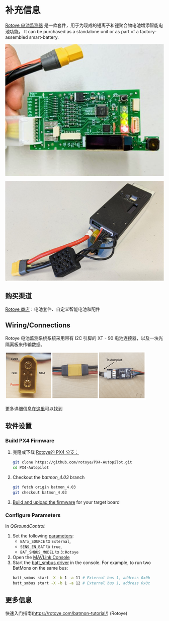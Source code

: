 # 补充信息

[Rotoye 电池监测器](https://rotoye.com/batmon/) 是一款套件，用于为现成的锂离子和锂聚合物电池增添智能电池功能。
It can be purchased as a standalone unit or as part of a factory-assembled smart-battery.

![Rotoye 电池监控板](../../assets/hardware/smart_batteries/rotoye_batmon/smart-battery-rotoye.jpg)

![组装的罗托耶智能电池](../../assets/hardware/smart_batteries/rotoye_batmon/smart-battery-rotoye-pack.jpg)

## 购买渠道

[Rotoye 商店](https://rotoye.com/batmon/)：电池套件、自定义智能电池和配件

## Wiring/Connections

Rotoye 电池监测系统系统采用带有 I2C 引脚的 XT - 90 电池连接器，以及一块光隔离板来传输数据。

![连接监控板](../../assets/hardware/smart_batteries/rotoye_batmon/smart-battery-rotoye-connection.png)

更多详细信息在[这里](https://github.com/rotoye/batmon_reader)可以找到

## 软件设置

### Build PX4 Firmware

1. 克隆或下载 [Rotoye的 PX4 分支：](https://github.com/rotoye/PX4-Autopilot/tree/batmon_4.03)
   ```sh
   git clone https://github.com/rotoye/PX4-Autopilot.git
   cd PX4-Autopilot
   ```
2. Checkout the _batmon_4.03_ branch
   ```sh
   git fetch origin batmon_4.03
   git checkout batmon_4.03
   ```
3. [Build and upload the firmware](../dev_setup/building_px4.md) for your target board

### Configure Parameters

In _QGroundControl_:

1. Set the following [parameters](../advanced_config/parameters.md):
   - `BATx_SOURCE` to `External`,
   - `SENS_EN_BAT` to `true`,
   - `BAT_SMBUS_MODEL` to `3:Rotoye`
2. Open the [MAVLink Console](https://docs.qgroundcontrol.com/master/en/qgc-user-guide/analyze_view/mavlink_console.html)
3. Start the [batt_smbus driver](../modules/modules_driver.md) in the console.
   For example, to run two BatMons on the same bus:
   ```sh
   batt_smbus start -X -b 1 -a 11 # External bus 1, address 0x0b  
   batt_smbus start -X -b 1 -a 12 # External bus 1, address 0x0c
   ```

## 更多信息

快速入门指南(https://rotoye.com/batmon-tutorial/) (Rotoye)
